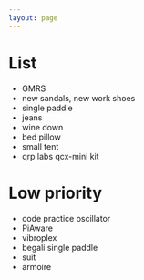 ```yaml
---
layout: page
---
```


# List

- GMRS
- new sandals, new work shoes
- single paddle
- jeans
- wine down
- bed pillow
- small tent
- qrp labs qcx-mini kit




# Low priority

- code practice oscillator
- PiAware
- vibroplex
- begali single paddle
- suit
- armoire
